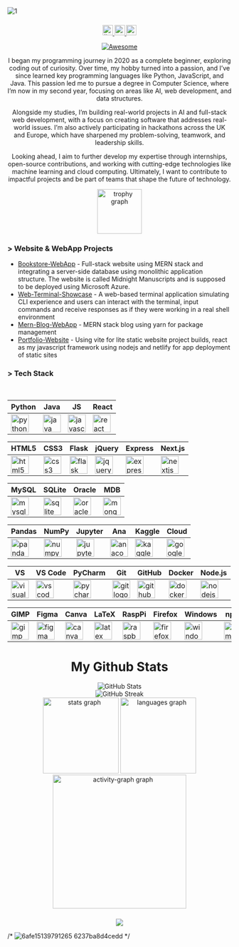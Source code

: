 
![1](https://github.com/user-attachments/assets/a288fd61-88f0-4abe-a8ad-e8a51402e6e0)

###

<div align="center">
  <a href="https://www.linkedin.com/in/adam-tanweer/" target="_blank">
    <img src="https://img.shields.io/static/v1?message=LinkedIn&logo=linkedin&label=&color=0077B5&logoColor=white&labelColor=&style=flat" height="23" alt="linkedin logo" />
  </a>
  <a href="https://twitter.com/yourprofile" target="_blank">
    <img src="https://img.shields.io/static/v1?message=Twitter&logo=twitter&label=&color=1DA1F2&logoColor=white&labelColor=&style=flat" height="23" alt="twitter logo" />
  </a>
  <a href="https://medium.com/@yourprofile" target="_blank">
    <img src="https://img.shields.io/static/v1?message=Medium&logo=medium&label=&color=12100E&logoColor=white&labelColor=&style=flat" height="23" alt="medium logo" />
  </a>

  [![Awesome](https://cdn.jsdelivr.net/gh/sindresorhus/awesome@d7305f38d29fed78fa85652e3a63e154dd8e8829/media/badge.svg)](https://github.com/sindresorhus/awesome#readme)
</div>

<div align="center">
<p> I began my programming journey in 2020 as a complete beginner, exploring coding out of curiosity. Over time, my hobby turned into a passion, and I’ve since learned key programming languages like Python, JavaScript, and Java. This passion led me to pursue a degree in Computer Science, where I’m now in my second year, focusing on areas like AI, web development, and data structures. </p> <p> Alongside my studies, I’m building real-world projects in AI and full-stack web development, with a focus on creating software that addresses real-world issues. I’m also actively participating in hackathons across the UK and Europe, which have sharpened my problem-solving, teamwork, and leadership skills. </p> <p> Looking ahead, I aim to further develop my expertise through internships, open-source contributions, and working with cutting-edge technologies like machine learning and cloud computing. Ultimately, I want to contribute to impactful projects and be part of teams that shape the future of technology. </p>
</div>

<div align="center">
  <img src="https://github-profile-trophy.vercel.app?username=Poltanek&theme=radical&column=5&row=1&margin-w=8&margin-h=6&no-bg=true&no-frame=false&order=4" height="100" alt="trophy graph"  />
</div>

<div align="left">

### > Website & WebApp Projects
- [Bookstore-WebApp](https://github.com/Poltanek/Book-Store-WebApp) - Full-stack website using MERN stack and integrating a server-side database using monolithic application structure. The website is called Midnight Manuscripts and is supposed to be deployed using Microsoft Azure. 
- [Web-Terminal-Showcase](https://github.com/Poltanek/web-terminal-showcase) - A web-based terminal application simulating CLI experience and users can interact with the terminal, input commands and receive responses as if they were working in a real shell environment 
- [Mern-Blog-WebApp](https://github.com/Poltanek/mern-blog-WebApp) - MERN stack blog using yarn for package management 
- [Portfolio-Website](https://github.com/Poltanek/Portfolio-Website) - Using vite for lite static website project builds, react as my javascript framework using nodejs and netlify for app deployment of static sites 


<!-- <img src="https://raw.githubusercontent.com/Poltanek/Poltanek/output/snake.svg" alt="Snake animation" />
-->

</div>

### > Tech Stack

<p>
  &nbsp;
</p>

| **Python**       | **Java**         | **JS**           | **React**        |
|------------------|------------------|------------------|------------------|
| <img src="https://cdn.jsdelivr.net/gh/devicons/devicon/icons/python/python-original.svg" height="40" alt="python logo" /> | <img src="https://cdn.jsdelivr.net/gh/devicons/devicon/icons/java/java-original.svg" height="40" alt="java logo" /> | <img src="https://cdn.jsdelivr.net/gh/devicons/devicon/icons/javascript/javascript-original.svg" height="40" alt="javascript logo" /> | <img src="https://cdn.jsdelivr.net/gh/devicons/devicon/icons/react/react-original.svg" height="40" alt="react logo" /> |


| **HTML5**        | **CSS3**         | **Flask**        | **jQuery**       | **Express**        | **Next.js**       |
|------------------|------------------|------------------|------------------|--------------------|-------------------|
| <img src="https://cdn.jsdelivr.net/gh/devicons/devicon/icons/html5/html5-original.svg" height="40" alt="html5 logo" /> | <img src="https://cdn.jsdelivr.net/gh/devicons/devicon/icons/css3/css3-original.svg" height="40" alt="css3 logo" /> | <img src="https://cdn.jsdelivr.net/gh/devicons/devicon/icons/flask/flask-original.svg" height="40" alt="flask logo" /> | <img src="https://cdn.jsdelivr.net/gh/devicons/devicon/icons/jquery/jquery-original.svg" height="40" alt="jquery logo" /> | <img src="https://cdn.jsdelivr.net/gh/devicons/devicon/icons/express/express-original.svg" height="40" alt="express logo" /> | <img src="https://cdn.jsdelivr.net/gh/devicons/devicon/icons/nextjs/nextjs-original.svg" height="40" alt="nextjs logo" /> |

| **MySQL**        | **SQLite**       | **Oracle**       | **MDB**      |
|------------------|------------------|------------------|------------------|
| <img src="https://cdn.jsdelivr.net/gh/devicons/devicon/icons/mysql/mysql-original.svg" height="40" alt="mysql logo" /> | <img src="https://cdn.jsdelivr.net/gh/devicons/devicon/icons/sqlite/sqlite-original.svg" height="40" alt="sqlite logo" /> | <img src="https://cdn.jsdelivr.net/gh/devicons/devicon/icons/oracle/oracle-original.svg" height="40" alt="oracle logo" /> | <img src="https://cdn.jsdelivr.net/gh/devicons/devicon/icons/mongodb/mongodb-original.svg" height="40" alt="mongodb logo" /> |

| **Pandas**       | **NumPy**        | **Jupyter**      | **Ana**     | **Kaggle**         | **Cloud**   |
|------------------|------------------|------------------|------------------|--------------------|--------------------|
| <img src="https://cdn.jsdelivr.net/gh/devicons/devicon/icons/pandas/pandas-original.svg" height="40" alt="pandas logo"  /> | <img src="https://cdn.jsdelivr.net/gh/devicons/devicon/icons/numpy/numpy-original.svg" height="40" alt="numpy logo" /> | <img src="https://cdn.jsdelivr.net/gh/devicons/devicon/icons/jupyter/jupyter-original.svg" height="40" alt="jupyter logo" /> | <img src="https://cdn.jsdelivr.net/gh/devicons/devicon/icons/anaconda/anaconda-original.svg" height="40" alt="anaconda logo"  /> | <img src="https://cdn.jsdelivr.net/gh/devicons/devicon/icons/kaggle/kaggle-original.svg" height="40" alt="kaggle logo"  /> | <img src="https://cdn.jsdelivr.net/gh/devicons/devicon/icons/googlecloud/googlecloud-original.svg" height="40" alt="googlecloud logo" /> |

| **VS**           | **VS Code**      | **PyCharm**      | **Git**          | **GitHub**         | **Docker**         | **Node.js**        |
|------------------|------------------|------------------|------------------|--------------------|--------------------|--------------------|
| <img src="https://cdn.jsdelivr.net/gh/devicons/devicon/icons/visualstudio/visualstudio-plain.svg" height="40" alt="visualstudio logo" /> | <img src="https://cdn.jsdelivr.net/gh/devicons/devicon/icons/vscode/vscode-original.svg" height="40" alt="vscode logo" /> | <img src="https://cdn.jsdelivr.net/gh/devicons/devicon/icons/pycharm/pycharm-original.svg" height="40" alt="pycharm logo"  /> | <img src="https://cdn.jsdelivr.net/gh/devicons/devicon/icons/git/git-original.svg" height="40" alt="git logo" /> | <img src="https://cdn.jsdelivr.net/gh/devicons/devicon/icons/github/github-original.svg" height="40" alt="github logo"  /> | <img src="https://cdn.jsdelivr.net/gh/devicons/devicon/icons/docker/docker-original.svg" height="40" alt="docker logo"  /> | <img src="https://cdn.jsdelivr.net/gh/devicons/devicon/icons/nodejs/nodejs-original.svg" height="40" alt="nodejs logo" /> |

| **GIMP**         | **Figma**        | **Canva**        | **LaTeX**        | **RaspPi**   | **Firefox**        | **Windows**        | **npm**           |
|------------------|------------------|------------------|------------------|--------------------|--------------------|--------------------|-------------------|
| <img src="https://cdn.jsdelivr.net/gh/devicons/devicon/icons/gimp/gimp-original.svg" height="40" alt="gimp logo" /> | <img src="https://cdn.jsdelivr.net/gh/devicons/devicon/icons/figma/figma-original.svg" height="40" alt="figma logo"  /> | <img src="https://cdn.jsdelivr.net/gh/devicons/devicon/icons/canva/canva-original.svg" height="40" alt="canva logo"  /> | <img src="https://cdn.jsdelivr.net/gh/devicons/devicon/icons/latex/latex-original.svg" height="40" alt="latex logo"  /> | <img src="https://cdn.jsdelivr.net/gh/devicons/devicon/icons/raspberrypi/raspberrypi-original.svg" height="40" alt="raspberrypi logo"  /> | <img src="https://cdn.jsdelivr.net/gh/devicons/devicon/icons/firefox/firefox-original.svg" height="40" alt="firefox logo"  /> | <img src="https://cdn.jsdelivr.net/gh/devicons/devicon/icons/windows8/windows8-original.svg" height="40" alt="windows logo"  /> | <img src="https://cdn.jsdelivr.net/gh/devicons/devicon/icons/npm/npm-original-wordmark.svg" height="40" alt="npm logo" /> |


</div>

<div align="center">
  
# My Github Stats

</div>

<div align="center">
  <img src="https://github-readme-stats.vercel.app/api?username=Poltanek&theme=neon&hide_border=false&include_all_commits=false&count_private=false" alt="GitHub Stats" />
  <br/>
  <img src="https://github-readme-streak-stats.herokuapp.com/?user=Poltanek&theme=neon&hide_border=false" alt="GitHub Streak" />
</div>

<div align="center">
  <img src="https://github-readme-stats.vercel.app/api?username=Poltanek&hide_title=false&hide_rank=false&show_icons=true&include_all_commits=true&count_private=true&disable_animations=false&theme=radical&locale=en&hide_border=false&order=1" height="170" alt="stats graph"  />
  <img src="https://github-readme-stats.vercel.app/api/top-langs?username=Poltanek&locale=en&hide_title=false&layout=compact&card_width=320&langs_count=5&theme=radical&hide_border=false&order=2" height="170" alt="languages graph"  />
  <img src="https://github-readme-activity-graph.vercel.app/graph?username=Poltanek&radius=16&theme=redical&area=true&order=5&hide_border=false&hide_title=false&custom_title=Adam%20Tanweer's%20GitHub%20Activity%20Graph" height="300" alt="activity-graph graph"  />
</div>

###

###
<div align="center">
  <img src="https://visitor-badge.laobi.icu/badge?page_id=Poltanek.Poltanek&right_color=purple&left_text=Visitors"  />
</div>

/* ![6afe15139791265 6237ba8d4cedd](https://github.com/user-attachments/assets/95956351-3c86-41cc-9bd6-70d84e03d08b)
*/

###
  
<!-- Proudly created with GPRM ( https://gprm.itsvg.in ) -->
